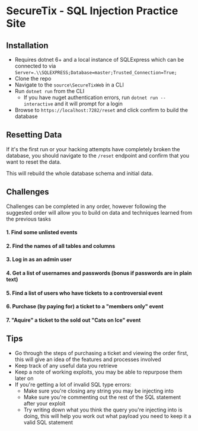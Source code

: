 # SecureTix - SQL Injection Practice Site

## Installation
* Requires dotnet 6+ and a local instance of SQLExpress which can be connected to via `Server=.\\SQLEXPRESS;Database=master;Trusted_Connection=True;`
* Clone the repo
* Navigate to the `source\SecureTixWeb` in a CLI
* Run `dotnet run` from the CLI
  * If you have nuget authentication errors, run `dotnet run --interactive` and it will prompt for a login
* Browse to `https://localhost:7282/reset` and click confirm to build the database

## Resetting Data
If it's the first run or your hacking attempts have completely broken the database, you should navigate to the `/reset` endpoint and confirm that you want to reset the data.

This will rebuild the whole database schema and initial data.

## Challenges
Challenges can be completed in any order, however following the suggested order will allow you to build on data and techniques learned from the previous tasks
#### 1. Find some unlisted events
#### 2. Find the names of all tables and columns
#### 3. Log in as an admin user
#### 4. Get a list of usernames and passwords (bonus if passwords are in plain text)
#### 5. Find a list of users who have tickets to a controversial event
#### 6. Purchase (by paying for) a ticket to a "members only" event
#### 7. "Aquire" a ticket to the sold out "Cats on Ice" event

## Tips
* Go through the steps of purchasing a ticket and viewing the order first, this will give an idea of the features and processes involved
* Keep track of any useful data you retrieve
* Keep a note of working exploits, you may be able to repurpose them later on
* If you're getting a lot of invalid SQL type errors:
  *  Make sure you're closing any string you may be injecting into
  *  Make sure you're commenting out the rest of the SQL statement after your exploit
  *  Try writing down what you think the query you're injecting into is doing, this will help you work out what payload you need to keep it a valid SQL statement
